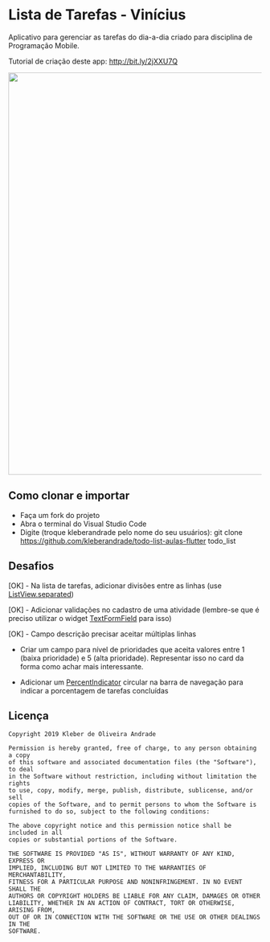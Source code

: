 # Lista de Tarefas - Vinícius

Aplicativo para gerenciar as tarefas do dia-a-dia criado para disciplina de Programação Mobile.

Tutorial de criação deste app: http://bit.ly/2jXXU7Q

<p align="center">
    <img src="https://miro.medium.com/max/1440/1*oUhhTFGunBMuh4Av-7rR7A.png" width="800"/>
</p>

## Como clonar e importar

-   Faça um fork do projeto
-   Abra o terminal do Visual Studio Code
-   Digite (troque kleberandrade pelo nome do seu usuários): git clone https://github.com/kleberandrade/todo-list-aulas-flutter todo_list

## Desafios

[OK] -   Na lista de tarefas, adicionar divisões entre as linhas (use [ListView.separated](https://api.flutter.dev/flutter/widgets/ListView/ListView.separated.html))

[OK] -   Adicionar validações no cadastro de uma atividade (lembre-se que é preciso utilizar o widget [TextFormField](https://api.flutter.dev/flutter/material/TextFormField-class.html) para isso)

[OK] -   Campo descrição precisar aceitar múltiplas linhas

-   Criar um campo para nível de prioridades que aceita valores entre 1 (baixa prioridade) e 5 (alta prioridade). Representar isso no card da forma como achar mais interessante.

-   Adicionar um [PercentIndicator](https://pub.dev/packages/percent_indicator) circular na barra de navegação para indicar a porcentagem de tarefas concluídas

## Licença

    Copyright 2019 Kleber de Oliveira Andrade
    
    Permission is hereby granted, free of charge, to any person obtaining a copy
    of this software and associated documentation files (the "Software"), to deal
    in the Software without restriction, including without limitation the rights
    to use, copy, modify, merge, publish, distribute, sublicense, and/or sell
    copies of the Software, and to permit persons to whom the Software is
    furnished to do so, subject to the following conditions:
    
    The above copyright notice and this permission notice shall be included in all
    copies or substantial portions of the Software.
    
    THE SOFTWARE IS PROVIDED "AS IS", WITHOUT WARRANTY OF ANY KIND, EXPRESS OR
    IMPLIED, INCLUDING BUT NOT LIMITED TO THE WARRANTIES OF MERCHANTABILITY,
    FITNESS FOR A PARTICULAR PURPOSE AND NONINFRINGEMENT. IN NO EVENT SHALL THE
    AUTHORS OR COPYRIGHT HOLDERS BE LIABLE FOR ANY CLAIM, DAMAGES OR OTHER
    LIABILITY, WHETHER IN AN ACTION OF CONTRACT, TORT OR OTHERWISE, ARISING FROM,
    OUT OF OR IN CONNECTION WITH THE SOFTWARE OR THE USE OR OTHER DEALINGS IN THE
    SOFTWARE.
